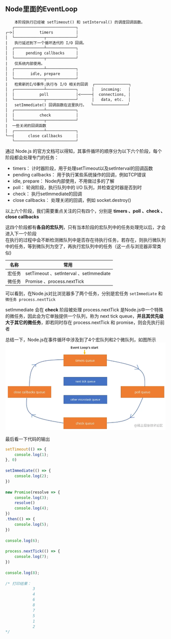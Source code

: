 ## Node里面的EventLoop

```
    本阶段执行已经被 setTimeout() 和 setInterval() 的调度回调函数。
   ┌───────────────────────────┐
┌─>│           timers          │ 
│  └─────────────┬─────────────┘
|   执行延迟到下一个循环迭代的 I/O 回调。
│  ┌─────────────┴─────────────┐
│  │     pending callbacks     │
│  └─────────────┬─────────────┘
|   仅系统内部使用。
│  ┌─────────────┴─────────────┐
│  │       idle, prepare       │
│  └─────────────┬─────────────┘      
|   检索新的I/O事件;执行与 I/O 相关的回调  ┌───────────────┐
│  ┌─────────────┴─────────────┐      │   incoming:   │
│  │           poll            │<─────┤  connections, │
│  └─────────────┬─────────────┘      │   data, etc.  │
│   setImmediate() 回调函数在这里执行。  └───────────────┘
│  ┌─────────────┴─────────────┐      
│  │           check           │
│  └─────────────┬─────────────┘
|  一些关闭的回调函数
│  ┌─────────────┴─────────────┐
└──┤      close callbacks      │  
   └───────────────────────────┘
```

通过 Node.js 的官方文档可以得知，其事件循环的顺序分为以下六个阶段，每个阶段都会处理专门的任务： 
- timers： 计时器阶段，用于处理setTimeout以及setInterval的回调函数
- pending callbacks： 用于执行某些系统操作的回调，例如TCP错误
- idle, prepare： Node内部使用，不用做过多的了解
- poll： 轮询阶段，执行队列中的 I/O 队列，并检查定时器是否到时
- check： 执行setImmediate的回调
- close callbacks： 处理关闭的回调，例如 socket.destroy()

以上六个阶段，我们需要重点关注的只有四个，分别是 **timers 、poll 、check 、close callbacks**

这四个阶段都有**各自的宏队列**，只有当本阶段的宏队列中的任务处理完以后，才会进入下一个阶段  
在执行的过程中会不断检测微队列中是否存在待执行任务，若存在，则执行微队列中的任务，等到微队列为空了，再执行宏队列中的任务（这一点与浏览器非常类似)

|名称|常用|
|----|----|
|宏任务|setTimeout 、setInterval 、setImmediate|
|微任务|Promise 、process.nextTick|  

可以看到，在Node.js对比浏览器多了两个任务，分别是宏任务 `setImmediate` 和 `微任务 process.nextTick`

setImmediate 会在 **check** 阶段被处理
process.nextTick 是Node.js中一个特殊的微任务，因此会为它单独提供一个队列，称为 next tick queue，**并且其优先级大于其它的微任务**，即若同时存在 process.nextTick 和 promise，则会先执行前者

总结一下，Node.js在事件循环中涉及到了4个宏队列和2个微队列，如图所示
![](./images/queues.awebp)


最后看一下代码的输出
```javascript
setTimeout(() => {
    console.log(1);
}, 0)

setImmediate(() => {
    console.log(2);
})

new Promise(resolve => {
    console.log(3);
    resolve()
    console.log(4);
})
.then(() => {
    console.log(5);
})

console.log(6);

process.nextTick(() => {
    console.log(7);
})

console.log(8);

/* 打印结果：
			3
			4
			6
			8
			7
			5
			1
			2
*/
```